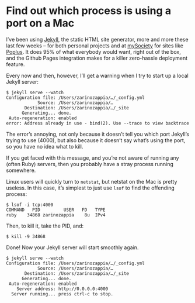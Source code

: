 # Find out which process is using a port on a Mac

I’ve been using [Jekyll](http://jekyllrb.com/), the static HTML site generator, more and more these last few weeks – for both personal projects and at [mySociety](http://mysociety.org/) for sites like [Poplus](http://poplus.org/). It does 95% of what everybody would want, right out of the box, and the Github Pages integration makes for a killer zero-hassle deployment feature.

Every now and then, however, I’ll get a warning when I try to start up a local Jekyll server:

```
$ jekyll serve --watch
Configuration file: /Users/zarinozappia/…/_config.yml
            Source: /Users/zarinozappia/…
       Destination: /Users/zarinozappia/…/_site
      Generating... done.
 Auto-regeneration: enabled
error: Address already in use - bind(2). Use --trace to view backtrace
```

The error’s annoying, not only because it doesn’t tell you which port Jekyll’s trying to use (4000), but also because it doesn’t say what’s using the port, so you have no idea what to kill.

If you get faced with this message, and you’re not aware of running any (often Ruby) servers, then you probably have a stray process running somewhere.

Linux users will quickly turn to `netstat`, but netstat on the Mac is pretty useless. In this case, it’s simplest to just use `lsof` to find the offending process:

```
$ lsof -i tcp:4000
COMMAND   PID         USER   FD   TYPE
ruby    34868 zarinozappia    8u  IPv4
```

Then, to kill it, take the PID, and:

```
$ kill -9 34868
```

Done! Now your Jekyll server will start smoothly again.

```
$ jekyll serve --watch
Configuration file: /Users/zarinozappia/…/_config.yml
            Source: /Users/zarinozappia/…
       Destination: /Users/zarinozappia/…/_site
      Generating... done.
 Auto-regeneration: enabled
    Server address: http://0.0.0.0:4000
  Server running... press ctrl-c to stop.
```

<link href="/post/write-hfs-synology-mac">
<link href="/post/git-push-to-deploy">
